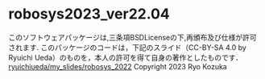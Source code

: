 # robosys2023_ver22.04
このソフトウェアパッケージは,三条項BSDLicenseの下,再頒布及び仕様が許可されます.
このパッケージのコードは，下記のスライド（CC-BY-SA 4.0 by Ryuichi Ueda）のものを，本人の許可を得て自身の著作としたものです．
[ryuichiueda/my_slides/robosys_2022](https://github.com/ryuichiueda/my_slides/tree/master/robosys_2022)
Copyright 2023 Ryo Kozuka
